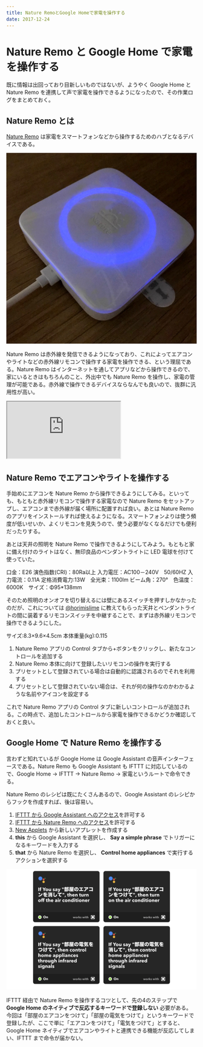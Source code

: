 ```yaml
---
title: Nature RemoとGoogle Homeで家電を操作する
date: 2017-12-24
---
```


# Nature Remo と Google Home で家電を操作する

既に情報は出回っており目新しいものではないが、ようやく Google Home と Nature Remo を連携して声で家電を操作できるようになったので、その作業ログをまとめておく。

## Nature Remo とは

[Nature Remo](https://nature.global/) は家電をスマートフォンなどから操作するためのハブとなるデバイスである。

![設置したNature Remo](/img/posts/2017/nature-remo-google-home/nature-remo.jpg)

Nature Remo は赤外線を発信できるようになっており、これによってエアコンやライトなどの赤外線リモコンで操作する家電を操作できる、という理屈である。Nature Remo はインターネットを通してアプリなどから操作できるので、家にいるときはもちろんのこと、外出中でも Nature Remo を操作し、家電の管理が可能である。赤外線で操作できるデバイスならなんでも良いので、抜群に汎用性が高い。

<iframe loading="lazy" src="https://www.youtube.com/embed/U0jAX-hKW3A" title="YouTube video player" allow="accelerometer; autoplay; clipboard-write; encrypted-media; gyroscope; picture-in-picture; web-share" allowfullscreen></iframe>

## Nature Remo でエアコンやライトを操作する

手始めにエアコンを Nature Remo から操作できるようにしてみる。といっても、もともと赤外線リモコンで操作する家電なので Nature Remo をセットアップし、エアコンまで赤外線が届く場所に配置すれば良い。あとは Nature Remo のアプリをインストールすれば使えるようになる。スマートフォンよりは使う頻度が低いせいか、よくリモコンを見失うので、使う必要がなくなるだけでも便利だったりする。

あとは天井の照明を Nature Remo で操作できるようにしてみよう。もともと家に備え付けのライトはなく、無印良品のペンダントライトに LED 電球を付けて使っていた。

<affiliate-link
  src="https://images-na.ssl-images-amazon.com/images/I/61k9jX3DGYL._SX425_.jpg"
  href="https://www.amazon.co.jp/dp/B0716KGVFM/"
  tag="1000ch-22"
  title="ボンコシ　LED電球 E26口金 100W形相当 1100lm 昼光色相当(13W) 一般電球・ボール電球タイプ・95mm径">
  口金：E26 演色指数(CRI)：80Ra以上
  入力電圧：AC100－240V　50/60HZ 入力電流：0.11A
  定格消費電力:13W　全光束：1100lm
  ビーム角：270°　色温度：6000K　サイズ：Φ95*138mm
</affiliate-link>

そのため照明のオンオフを切り替えるには壁にあるスイッチを押すしかなかったのだが、これについては [@horimislime](https://twitter.com/horimislime) に教えてもらった天井とペンダントライトの間に装着するリモコンスイッチを中継することで、まずは赤外線リモコンで操作できるようにした。

<affiliate-link
  src="https://images-na.ssl-images-amazon.com/images/I/710j2hSaJcL._SX425_.jpg"
  href="https://www.amazon.co.jp/dp/B01ABMGF1Y/"
  tag="1000ch-22"
  title="天井照明器具専用 リモコンスイッチ [品番]07-8250 OCR-04W">
  サイズ:8.3×9.6×4.5cm
  本体重量(kg):0.115
</affiliate-link>

1. Nature Remo アプリの Control タブから+ボタンをクリックし、新たなコントロールを追加する
2. Nature Remo 本体に向けて登録したいリモコンの操作を実行する
3. プリセットとして登録されている場合は自動的に認識されるのでそれを利用する
4. プリセットとして登録されていない場合は、それが何の操作なのかわかるような名前やアイコンを設定する

これで Nature Remo アプリの Control タブに新しいコントロールが追加される。この時点で、追加したコントロールから家電を操作できるかどうか確認しておくと良い。

## Google Home で Nature Remo を操作する

言わずと知れているが Google Home は Google Assistant の音声インターフェースである。Nature Remo も Google Assistant も IFTTT に対応しているので、Google Home → IFTTT → Nature Remo → 家電というルートで命令できる。

Nature Remo のレシピは既にたくさんあるので、Google Assistant のレシピからフックを作成すれば、後は容易い。

1. [IFTTT から Google Assistant へのアクセス](https://ifttt.com/google_assistant)を許可する
2. [IFTTT から Nature Remo へのアクセス](https://ifttt.com/nature)を許可する
3. [New Applets](https://ifttt.com/create) から新しいアプレットを作成する
4. **this** から Google Assistant を選択し、 **Say a simple phrase** でトリガーになるキーワードを入力する
5. **that** から Nature Remo を選択し、 **Control home appliances** で実行するアクションを選択する

![IFTTTのレシピ](/img/posts/2017/nature-remo-google-home/ifttt-recipes.png)

IFTTT 経由で Nature Remo を操作するコツとして、先の4のステップで **Google Home のネイティブで反応するキーワードで登録しない** 必要がある。今回は「部屋のエアコンをつけて」「部屋の電気をつけて」というキーワードで登録したが、ここで単に「エアコンをつけて」「電気をつけて」とすると、Google Home ネイティブでエアコンやライトと連携できる機能が反応してしまい、IFTTT まで命令が届かない。
